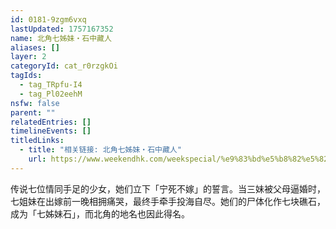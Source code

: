 ```yaml
---
id: 0181-9zgm6vxq
lastUpdated: 1757167352
name: 北角七姊妹・石中藏人
aliases: []
layer: 2
categoryId: cat_r0rzgkOi
tagIds:
  - tag_TRpfu-I4
  - tag_Pl02eehM
nsfw: false
parent: ""
relatedEntries: []
timelineEvents: []
titledLinks:
  - title: "相关链接: 北角七姊妹・石中藏人"
    url: https://www.weekendhk.com/weekspecial/%e9%83%bd%e5%b8%82%e5%82%b3%e8%aa%aa-%e5%8c%97%e8%a7%92-%e7%8c%9b%e9%ac%bc-%e6%95%85%e4%ba%8b-%e4%b8%83%e5%a7%8a%e5%a6%b9-js01-cc-1270056/
---
```


传说七位情同手足的少女，她们立下「宁死不嫁」的誓言。当三妹被父母逼婚时，七姐妹在出嫁前一晚相拥痛哭，最终手牵手投海自尽。她们的尸体化作七块礁石，成为「七姊妹石」，而北角的地名也因此得名。
